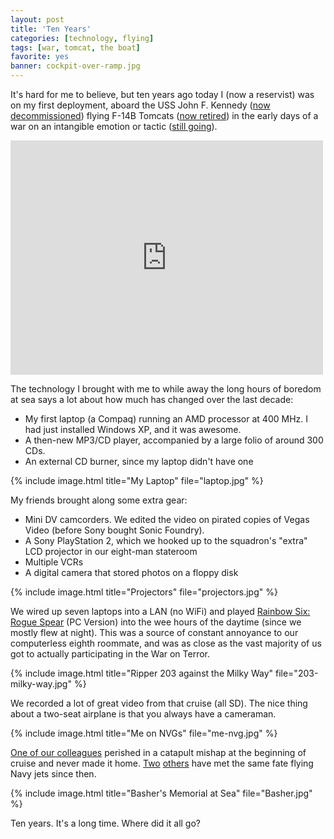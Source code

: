 ```yaml
---
layout: post
title: 'Ten Years'
categories: [technology, flying]
tags: [war, tomcat, the boat]
favorite: yes
banner: cockpit-over-ramp.jpg
---
```

It's hard for me to believe, but ten years ago today I (now a reservist) was on my first deployment, aboard the USS John F. Kennedy ([now decommissioned][1]) flying F-14B Tomcats ([now retired][2]) in the early days of a war on an intangible emotion or tactic ([still going][3]).

   [1]: http://en.wikipedia.org/wiki/USS_John_F._Kennedy_(CV-67)
   [2]: http://en.wikipedia.org/wiki/F-14_Tomcat
   [3]: http://www.leancrew.com/all-this/2012/03/afghanistan-february-2012/

<aside class="video">
  <iframe src="http://player.vimeo.com/video/40942212" width="500" height="375" frameborder="0" webkitAllowFullScreen mozallowfullscreen allowFullScreen></iframe>
</aside>

The technology I brought with me to while away the long hours of boredom at sea says a lot about how much has changed over the last decade:

  * My first laptop (a Compaq) running an AMD processor at 400 MHz. I had just installed Windows XP, and it was awesome.
  * A then-new MP3/CD player, accompanied by a large folio of around 300 CDs.
  * An external CD burner, since my laptop didn't have one

{% include image.html title="My Laptop" file="laptop.jpg" %}

My friends brought along some extra gear:

  * Mini DV camcorders. We edited the video on pirated copies of Vegas Video (before Sony bought Sonic Foundry).
  * A Sony PlayStation 2, which we hooked up to the squadron's "extra" LCD projector in our eight-man stateroom
  * Multiple VCRs
  * A digital camera that stored photos on a floppy disk

{% include image.html title="Projectors" file="projectors.jpg" %}

We wired up seven laptops into a LAN (no WiFi) and played [Rainbow Six: Rogue Spear][6] (PC Version) into the wee hours of the daytime (since we mostly flew at night). This was a source of constant annoyance to our computerless eighth roommate, and was as close as the vast majority of us got to actually participating in the War on Terror.

   [6]: http://en.wikipedia.org/wiki/Rogue_Spear

{% include image.html title="Ripper 203 against the Milky Way" file="203-milky-way.jpg" %}

We recorded a lot of great video from that cruise (all SD). The nice thing about a two-seat airplane is that you always have a cameraman.

{% include image.html title="Me on NVGs" file="me-nvg.jpg" %}

[One of our colleagues][9] perished in a catapult mishap at the beginning of cruise and never made it home. [Two][10] [others][11] have met the same fate flying Navy jets since then.

   [9]: http://diodon349.com/Stories/a_sons_grief.htm
   [10]: http://www.navy.mil/search/print.asp?story_id=19292&VIRIN=&imagetype=0&page=1
   [11]: http://en.wikipedia.org/wiki/2007_Blue_Angels_South_Carolina_crash

{% include image.html title="Basher's Memorial at Sea" file="Basher.jpg" %}   

Ten years. It's a long time. Where did it all go?